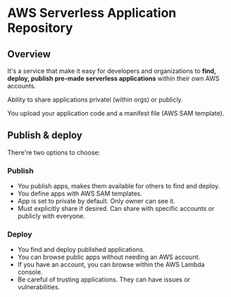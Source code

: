 # AWS Serverless Application Repository

## Overview

It's a service that make it easy for developers and organizations to **find, deploy, publish pre-made serverless applications** within their own AWS accounts.

Ability to share applications privatel (within orgs) or publicly.

You upload your application code and a manifest file (AWS SAM template).


## Publish & deploy

There're two options to choose:

### Publish

- You publish apps, makes them available for others to find and deploy.
- You define apps with AWS SAM templates.
- App is set to private by default. Only owner can see it.
- Must explicitly share if desired. Can share with specific accounts or publicly with everyone.

### Deploy

- You find and deploy published applications.
- You can browse public apps without needing an AWS account.
- If you have an account, you can browse within the AWS
Lambda console.
- Be careful of trusting applications. They can have issues or vulnerabilities.
